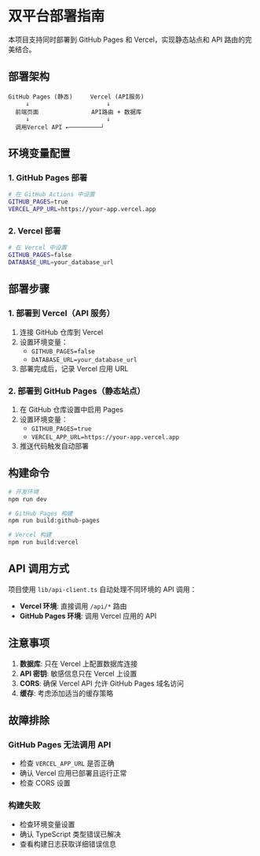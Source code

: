 # 双平台部署指南

本项目支持同时部署到 GitHub Pages 和 Vercel，实现静态站点和 API 路由的完美结合。

## 部署架构

```
GitHub Pages (静态)     Vercel (API服务)
     ↓                      ↓
  前端页面               API路由 + 数据库
     ↓                      ↓
  调用Vercel API ←─────────┘
```

## 环境变量配置

### 1. GitHub Pages 部署

```bash
# 在 GitHub Actions 中设置
GITHUB_PAGES=true
VERCEL_APP_URL=https://your-app.vercel.app
```

### 2. Vercel 部署

```bash
# 在 Vercel 中设置
GITHUB_PAGES=false
DATABASE_URL=your_database_url
```

## 部署步骤

### 1. 部署到 Vercel（API 服务）

1. 连接 GitHub 仓库到 Vercel
2. 设置环境变量：
   - `GITHUB_PAGES=false`
   - `DATABASE_URL=your_database_url`
3. 部署完成后，记录 Vercel 应用 URL

### 2. 部署到 GitHub Pages（静态站点）

1. 在 GitHub 仓库设置中启用 Pages
2. 设置环境变量：
   - `GITHUB_PAGES=true`
   - `VERCEL_APP_URL=https://your-app.vercel.app`
3. 推送代码触发自动部署

## 构建命令

```bash
# 开发环境
npm run dev

# GitHub Pages 构建
npm run build:github-pages

# Vercel 构建
npm run build:vercel
```

## API 调用方式

项目使用 `lib/api-client.ts` 自动处理不同环境的 API 调用：

- **Vercel 环境**: 直接调用 `/api/*` 路由
- **GitHub Pages 环境**: 调用 Vercel 应用的 API

## 注意事项

1. **数据库**: 只在 Vercel 上配置数据库连接
2. **API 密钥**: 敏感信息只在 Vercel 上设置
3. **CORS**: 确保 Vercel API 允许 GitHub Pages 域名访问
4. **缓存**: 考虑添加适当的缓存策略

## 故障排除

### GitHub Pages 无法调用 API

- 检查 `VERCEL_APP_URL` 是否正确
- 确认 Vercel 应用已部署且运行正常
- 检查 CORS 设置

### 构建失败

- 检查环境变量设置
- 确认 TypeScript 类型错误已解决
- 查看构建日志获取详细错误信息

